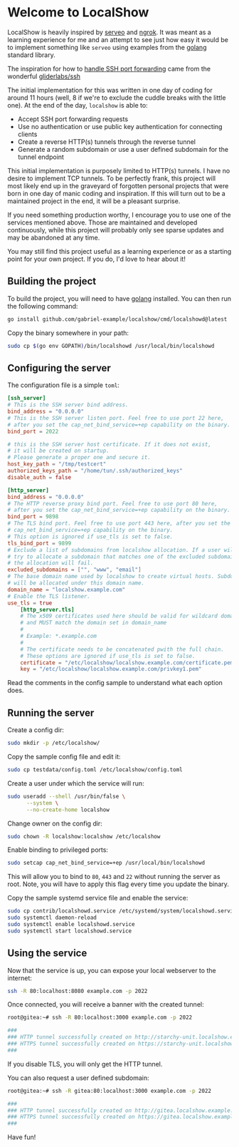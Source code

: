 # Welcome to LocalShow

LocalShow is heavily inspired by [serveo](https://serveo.net) and [ngrok](https://ngrok.com). It was meant as a learning experience for me and an attempt to see just how easy it would be to implement something like `serveo` using examples from the [golang](https://go.dev) standard library.

The inspiration for how to [handle SSH port forwarding](https://github.com/gliderlabs/ssh/blob/cf1ec7e0ccfbfcae02a6be00d1de36125ac7fae4/tcpip.go#L97) came from the wonderful [gliderlabs/ssh](https://github.com/gliderlabs/ssh)

The initial implementation for this was written in one day of coding for around 11 hours (well, 8 if we're to exclude the cuddle breaks with the little one). At the end of the day, `localshow` is able to:

- Accept SSH port forwarding requests
- Use no authentication or use public key authentication for connecting clients
- Create a reverse HTTP(s) tunnels through the reverse tunnel
- Generate a random subdomain or use a user defined subdomain for the tunnel endpoint

This initial implementation is purposely limited to HTTP(s) tunnels. I have no desire to implement TCP tunnels. To be perfectly frank, this project will most likely end up in the graveyard of forgotten personal projects that were born in one day of manic coding and inspiration. If this will turn out to be a maintained project in the end, it will be a pleasant surprise.

If you need something production worthy, I encourage you to use one of the services mentioned above. Those are maintained and developed continuously, while this project will probably only see sparse updates and may be abandoned at any time.

You may still find this project useful as a learning experience or as a starting point for your own project. If you do, I'd love to hear about it!

## Building the project

To build the project, you will need to have [golang](https://go.dev) installed. You can then run the following command:

```bash
go install github.com/gabriel-example/localshow/cmd/localshowd@latest
```

Copy the binary somewhere in your path:

```bash
sudo cp $(go env GOPATH)/bin/localshowd /usr/local/bin/localshowd
```

## Configuring the server

The configuration file is a simple `toml`:

```toml
[ssh_server]
# This is the SSH server bind address.
bind_address = "0.0.0.0"
# This is the SSH server listen port. Feel free to use port 22 here,
# after you set the cap_net_bind_service=+ep capability on the binary.
bind_port = 2022

# this is the SSH server host certificate. If it does not exist,
# it will be created on startup.
# Please generate a proper one and secure it.
host_key_path = "/tmp/testcert"
authorized_keys_path = "/home/tun/.ssh/authorized_keys"
disable_auth = false

[http_server]
bind_address = "0.0.0.0"
# The HTTP reverse proxy bind port. Feel free to use port 80 here,
# after you set the cap_net_bind_service=+ep capability on the binary.
bind_port = 9898
# The TLS bind port. Feel free to use port 443 here, after you set the
# cap_net_bind_service=+ep capability on the binary.
# This option is ignored if use_tls is set to false.
tls_bind_port = 9899
# Exclude a list of subdomains from localshow allocation. If a user will
# try to allocate a subdomain that matches one of the excluded subdomains,
# the allocation will fail.
excluded_subdomains = ["", "www", "email"]
# The base domain name used by localshow to create virtual hosts. Subdomains
# will be allocated under this domain name.
domain_name = "localshow.example.com"
# Enable the TLS listener.
use_tls = true
    [http_server.tls]
    # The x509 certificates used here should be valid for wildcard domains
    # and MUST match the domain set in domain_name
    #
    # Example: *.example.com
    #
    # The certificate needs to be concatenated pwith the full chain.
    # These options are ignored if use_tls is set to false.
    certificate = "/etc/localshow/localshow.example.com/certificate.pem"
    key = "/etc/localshow/localshow.example.com/privkey1.pem"
```

Read the comments in the config sample to understand what each option does.

## Running the server

Create a config dir:

```bash
sudo mkdir -p /etc/localshow/
```

Copy the sample config file and edit it:

```bash
sudo cp testdata/config.toml /etc/localshow/config.toml
```

Create a user under which the service will run:

```bash
sudo useradd --shell /usr/bin/false \
      --system \
      --no-create-home localshow
```

Change owner on the config dir:

```bash
sudo chown -R localshow:localshow /etc/localshow
```

Enable binding to privileged ports:

```bash
sudo setcap cap_net_bind_service=+ep /usr/local/bin/localshowd
```

This will allow you to bind to `80`, `443` and `22` without running the server as root. Note, you will have to apply this flag every time you update the binary.

Copy the sample systemd service file and enable the service:

```bash
sudo cp contrib/localshowd.service /etc/systemd/system/localshowd.service
sudo systemctl daemon-reload
sudo systemctl enable localshowd.service
sudo systemctl start localshowd.service
```

## Using the service

Now that the service is up, you can expose your local webserver to the internet:

```bash
ssh -R 80:localhost:8080 example.com -p 2022
```

Once connected, you will receive a banner with the created tunnel:

```bash
root@gitea:~# ssh -R 80:localhost:3000 example.com -p 2022

### 
### HTTP tunnel successfully created on http://starchy-unit.localshow.example.com:9898
### HTTPS tunnel successfully created on https://starchy-unit.localshow.example.com:9899
###

```

If you disable TLS, you will only get the HTTP tunnel.

You can also request a user defined subdomain:

```bash
root@gitea:~# ssh -R gitea:80:localhost:3000 example.com -p 2022

### 
### HTTP tunnel successfully created on http://gitea.localshow.example.com:9898
### HTTPS tunnel successfully created on https://gitea.localshow.example.com:9899
###

```

Have fun!